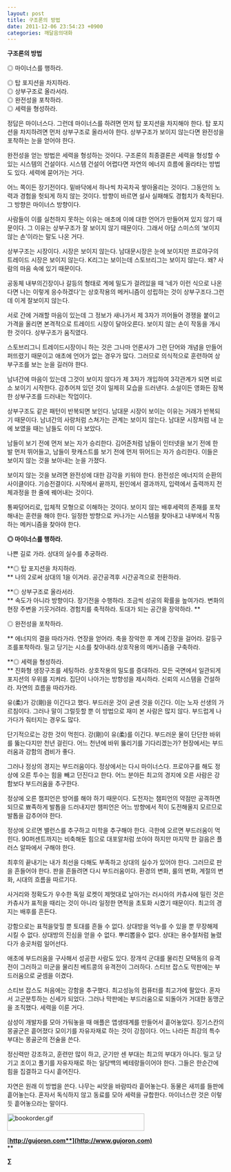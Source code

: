 ```yaml
---
layout: post
title: 구조론의 방법
date: 2011-12-06 23:54:23 +0900
categories: 깨달음의대화
---
```

  
**구조론의 방법** 

◎ 마이너스를 행하라.

  
◎ 탑 포지션을 차지하라.  
◎ 상부구조로 올라서라.  
◎ 완전성을 포착하라.  
◎ 세력을 형성하라. 

정답은 마이너스다. 그런데 마이너스를 하려면 먼저 탑 포지션을 차지해야 한다. 탑 포지션을 차지하려면 먼저 상부구조로 올라서야 한다. 상부구조가 보이지 않는다면 완전성을 포착하는 눈을 얻어야 한다. 

완전성을 얻는 방법은 세력을 형성하는 것이다. 구조론의 최종결론은 세력을 형성할 수 있는 시스템의 건설이다. 시스템 건설이 어렵다면 자연의 에너지 흐름에 올라타는 방법도 있다. 세력에 묻어가는 거다. 

어느 쪽이든 장기전이다. 밑바닥에서 하나씩 차곡차곡 쌓아올리는 것이다. 그동안의 노력과 경험을 헛되게 하지 않는 것이다. 방향이 바르면 설사 실패해도 경험치가 축적된다. 그 방향은 마이너스 방향이다. 

사람들이 이를 실천하지 못하는 이유는 애초에 이에 대한 언어가 만들어져 있지 않기 때문이다. 그 이유는 상부구조가 잘 보이지 않기 때문이다. 그래서 아담 스미스의 ‘보이지 않는 손’이라는 말도 나온 거다. 

상부구조는 시장이다. 시장은 보이지 않는다. 남대문시장은 눈에 보이지만 프로야구의 트레이드 시장은 보이지 않는다. K리그는 보이는데 스토브리그는 보이지 않는다. 왜? 사람의 마음 속에 있기 때문이다. 



공동체 내부의긴장이나 갈등의 형태로 계에 밀도가 걸려있을 때 '네가 이런 식으로 나온다면 나는 이렇게 응수하겠다'는 상호작용의 메커니즘이 성립하는 것이 상부구조다.그런데 이게 잘보이지 않는다.

서로 간에 거래할 마음이 있는데 그 정보가 새나가서 제 3자가 끼어들어 경쟁을 붙이고 가격을 올리면 본격적으로 트레이드 시장이 달아오른다. 보이지 않는 손이 작동을 개시한 것이다. 상부구조가 움직였다. 

스토브리그니 트레이드시장이니 하는 것은 그나마 언론사가 그런 단어와 개념을 만들어 퍼뜨렸기 때문이고 애초에 언어가 없는 경우가 많다. 그러므로 의식적으로 훈련하여 상부구조를 보는 눈을 길러야 한다. 



남녀간에 마음이 있는데 그것이 보이지 않다가 제 3자가 개입하여 3각관계가 되면 비로소 보이기 시작한다. 감추어져 있던 것이 일제히 모습을 드러낸다. 소설이든 영화든 잠복한 상부구조를 드러내는 작업이다.



상부구조도 같은 패턴이 반복되면 보인다. 남대문 시장이 보이는 이유는 거래가 반복되기 때문이다. 남녀간의 사랑처럼 스쳐가는 관계는 보이지 않는다. 남대문 시장처럼 내 눈에 보였을 때는 남들도 이미 다 보았다.



남들이 보기 전에 먼저 보는 자가 승리한다. 김어준처럼 남들이 인터넷을 보기 전에 한 발 먼저 뛰어들고, 남들이 팟캐스트를 보기 전에 먼저 뛰어드는 자가 승리한다. 이들은 보이지 않는 것을 보아내는 눈을 가졌다.



보이지 않는 것을 보려면 완전성에 대한 감각을 키워야 한다. 완전성은 에너지의 순환의 사이클이다. 기승전결이다. 시작에서 끝까지, 원인에서 결과까지, 입력에서 출력까지 전체과정을 한 줄에 꿰어내는 것이다. 

통짜덩어리로, 입체적 모형으로 이해하는 것이다. 보이지 않는 배후세력의 존재를 포착해내는 훈련을 해야 한다. 일정한 방향으로 커나가는 시스템을 찾아내고 내부에서 작동하는 메커니즘을 찾아야 한다. 



**◎ 마이너스를 행하라.** 

나쁜 길로 가라. 상대의 실수를 추궁하라. 



**◎ 탑 포지션을 차지하라.   
** 나의 2로써 상대의 1을 이겨라. 공간공격후 시간공격으로 전환하라. 



**◎ 상부구조로 올라서라.   
** 속도가 아니라 방향이다. 장기전을 수행하라. 조금씩 성공의 확률을 높여가라. 변화의 현장 주변을 기웃거려라. 경험치를 축적하라. 토대가 되는 공간을 장악하라. 
** 

◎ 완전성을 포착하라. 

  
** 에너지의 결을 따라가라. 연장을 얻어라. 축을 장악한 후 계에 긴장을 걸어라. 갈등구조를포착하라. 밀고 당기는 시소를 찾아내라.상호작용의 메커니즘을 구축하라. 



**◎ 세력을 형성하라.   
** 진화형 생장구조를 세팅하라. 상호작용의 밀도를 증대하라. 모든 국면에서 일관되게 포지션의 우위를 지켜라. 집단이 나아가는 방향성을 제시하라. 신뢰의 시스템을 건설하라. ﻿﻿﻿﻿﻿자연의 흐름을 따라가라. 

유(柔)가 강(剛)을 이긴다고 했다. 부드러운 것이 굳센 것을 이긴다. 이는 노자 선생의 가르침이다. 그러나 말이 그럴듯할 뿐 이 방법으로 재미 본 사람은 많지 않다. 부드럽게 나가다가 줘터지는 경우도 많다. 

단기적으로는 강한 것이 먹힌다. 강(剛)이 유(柔)를 이긴다. 부드러운 물이 단단한 바위를 뚫는다지만 천년 걸린다. 어느 천년에 바위 뚫리기를 기다리겠는가? 현장에서는 부드러움과 강함의 겸비가 좋다. 

그러나 정상의 경지는 부드러움이다. 정상에서는 다시 마이너스다. 프로야구를 해도 정상에 오른 투수는 힘을 빼고 던진다고 한다. 어느 분야든 최고의 경지에 오른 사람은 강함보다 부드러움을 추구한다. 

정상에 오른 챔피언은 방어를 해야 하기 때문이다. 도전자는 챔피언의 약점만 공격하면 되므로 뾰족하게 발톱을 드러내지만 챔피언은 어느 방향에서 적이 도전해올지 모르므로 발톱을 감추어야 한다. 

정상에 오르면 밸런스를 추구하고 미학을 추구해야 한다. 극한에 오르면 부드러움이 먹힌다. 90퍼센트까지는 비축해둔 힘으로 대포알처럼 쏘아야 하지만 마지막 한 걸음은 플러스 알파에서 구해야 한다. 



최후의 끝내기는 내가 최선을 다해도 부족하고 상대의 실수가 있어야 한다. 그러므로 판을 흔들어야 한다. 판을 흔들려면 다시 부드러움이다. 환경의 변화, 룰의 변화, 계절의 변화, 시대의 흐름을 따르기다. 



사거리와 정확도가 우수한 독일 로켓이 제멋대로 날아가는 러시아의 카츄사에 밀린 것은 카츄사가 표적을 때리는 것이 아니라 일정한 면적을 초토화 시켰기 때문이다. 최고의 경지는 배후를 흔든다.



강함으로는 표적을맞힐 뿐 토대를 흔들 수 없다. 상대방을 억누를 수 있을 뿐 무장해제 시킬 수 없다. 상대방의 진심을 얻을 수 없다. 뿌리뽑을수 없다. 상대는 용수철처럼 눌렸다가 송곳처럼 일어선다.

애초에 부드러움을 구사해서 성공한 사람도 있다. 장개석 군대를 물리친 모택동의 유격전이 그러하고 미군을 물리친 베트콩의 유격전이 그러하다. 스티브 잡스도 막판에는 부드러움으로 굳셈을 이겼다. 

스티브 잡스도 처음에는 강함을 추구했다. 최고성능의 컴퓨터를 최고가에 팔았다. 혼자서 고군분투하는 신세가 되었다. 그러나 막판에는 부드러움으로 되돌아가 거대한 동맹군을 조직했다. 세력을 이룬 거다. 

삼성이 개발자를 모아 가둬놓을 때 애플은 앱생태계를 만들어서 흩어놓았다. 징기스칸의 몽골군은 흩어졌다 모이기를 자유자재로 하는 것이 강점이다. 어느 나라든 최강의 특수부대는 몽골군의 전술을 쓴다. 

정신력만 강조하고, 훈련만 많이 하고, 군기만 센 부대는 최고의 부대가 아니다. 밀고 당기고 조이고 풀기를 자유자재로 하는 일당백의 베테랑들이어야 한다. 그들은 한순간에 힘을 집결하고 다시 흩어진다. 

자연은 원래 이 방법을 쓴다. 나무는 씨앗을 바람따라 흩어놓는다. 동물은 새끼를 들판에 흩어놓는다. 혼자서 독식하지 않고 동료를 모아 세력을 규합한다. 마이너스란 것은 이렇듯 흩어놓으라는 말이다. 








  


<a href="?mid=book_minus&act=dispBoardWrite" target="_self"><img title="bookorder.gif" alt="bookorder.gif" src="assets/attach/images/199/376/206/bookorder.gif" width="318" height="40" rel="xe_gallery" /></a> <a href="?mid=book_minus&act=dispBoardWrite" target="_self"></a>


  




[**http://gujoron.com**](http://www.gujoron.com)**  
** 

**∑**
